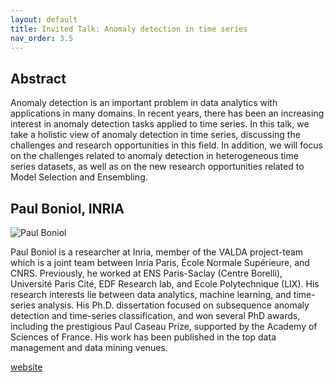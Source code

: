 ```yaml
---
layout: default
title: Invited Talk: Anomaly detection in time series
nav_order: 3.5
---
```


## Abstract

Anomaly detection is an important problem in data analytics with applications in many domains. In recent years, there has been an increasing interest in anomaly detection tasks applied to time series. In this talk, we take a holistic view of anomaly detection in time series, discussing the challenges and research opportunities in this field. In addition, we will focus on the challenges related to anomaly detection in heterogeneous time series datasets, as well as on the new research opportunities related to Model Selection and Ensembling.

## Paul Boniol, INRIA
![Paul Boniol](https://avatars.githubusercontent.com/u/15717626?v=4)

Paul Boniol is a researcher at Inria, member of the VALDA project-team which is a joint team between Inria Paris, École Normale Supérieure, and CNRS. Previously, he worked at ENS Paris-Saclay (Centre Borelli), Université Paris Cité, EDF Research lab, and Ecole Polytechnique (LIX).
His research interests lie between data analytics, machine learning, and time-series analysis. His Ph.D. dissertation focused on subsequence anomaly detection and time-series classification, and won several PhD awards, including the prestigious Paul Caseau Prize, supported by the Academy of Sciences of France. His work has been published in the top data management and data mining venues.

[website](https://boniolp.github.io)

